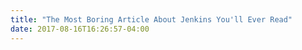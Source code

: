 ```yaml
---
title: "The Most Boring Article About Jenkins You'll Ever Read"
date: 2017-08-16T16:26:57-04:00
---
```


